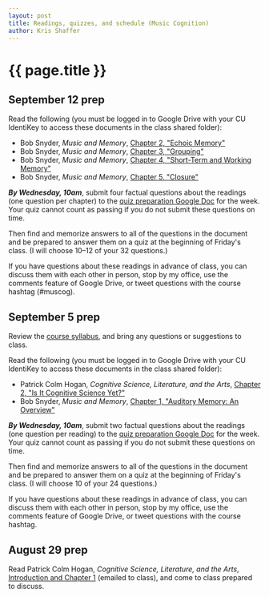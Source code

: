 ```yaml
---
layout: post
title: Readings, quizzes, and schedule (Music Cognition)
author: Kris Shaffer
---
```


# {{ page.title }}

## September 12 prep

Read the following (you must be logged in to Google Drive with your CU IdentiKey to access these documents in the class shared folder):

- Bob Snyder, *Music and Memory*, [Chapter 2, "Echoic Memory"](https://drive.google.com/a/colorado.edu/file/d/0B9o4hmKNoi6cZ2xaYXB2ZFBMOUk/edit?usp=sharing)  
- Bob Snyder, *Music and Memory*, [Chapter 3, "Grouping"](https://drive.google.com/a/colorado.edu/file/d/0B9o4hmKNoi6celgzaUJjSWtNS28/edit?usp=sharing)  
- Bob Snyder, *Music and Memory*, [Chapter 4, "Short-Term and Working Memory"](https://drive.google.com/a/colorado.edu/file/d/0B9o4hmKNoi6cRVd1bHZKaWxieXM/edit?usp=sharing)  
- Bob Snyder, *Music and Memory*, [Chapter 5, "Closure"](https://drive.google.com/a/colorado.edu/file/d/0B9o4hmKNoi6cTWlVUTV3T09oamc/edit?usp=sharing)  

***By Wednesday, 10am***, submit four factual questions about the readings (one question per chapter) to the [quiz preparation Google Doc](https://docs.google.com/a/colorado.edu/document/d/140ud08vy-oY9IyoB5rdP1UincPH6D0ji-mR_JMyGV_U/edit?usp=sharing) for the week. Your quiz cannot count as passing if you do not submit these questions on time. 

Then find and memorize answers to all of the questions in the document and be prepared to answer them on a quiz at the beginning of Friday's class. (I will choose 10–12 of your 32 questions.)

If you have questions about these readings in advance of class, you can discuss them with each other in person, stop by my office, use the comments feature of Google Drive, or tweet questions with the course hashtag (#muscog).

## September 5 prep

Review the [course syllabus](cognition.html), and bring any questions or suggestions to class.

Read the following (you must be logged in to Google Drive with your CU IdentiKey to access these documents in the class shared folder):

- Patrick Colm Hogan, *Cognitive Science, Literature, and the Arts*, [Chapter 2, "Is It Cognitive Science Yet?"](https://drive.google.com/a/colorado.edu/file/d/0B9o4hmKNoi6cSTF1LTJJb0U1Y1U/edit?usp=sharing)  
- Bob Snyder, *Music and Memory*, [Chapter 1, "Auditory Memory: An Overview"](https://drive.google.com/a/colorado.edu/file/d/0B9o4hmKNoi6cMk85a2lZLWF3bnc/edit?usp=sharing)

***By Wednesday, 10am***, submit two factual questions about the readings (one question per reading) to the [quiz preparation Google Doc](https://docs.google.com/a/colorado.edu/document/d/1rvwR5ID0MzQMD6l_8SvVj5igCbOsWuzwdr-mx7Gfi88/edit?usp=sharing) for the week. Your quiz cannot count as passing if you do not submit these questions on time. 

Then find and memorize answers to all of the questions in the document and be prepared to answer them on a quiz at the beginning of Friday's class. (I will choose 10 of your 24 questions.)

If you have questions about these readings in advance of class, you can discuss them with each other in person, stop by my office, use the comments feature of Google Drive, or tweet questions with the course hashtag.

## August 29 prep

Read Patrick Colm Hogan, *Cognitive Science, Literature, and the Arts*, [Introduction and Chapter 1](https://drive.google.com/a/colorado.edu/file/d/0B9o4hmKNoi6cdHpxc3RlaVVfZmM/edit?usp=sharing) (emailed to class), and come to class prepared to discuss.

